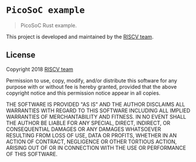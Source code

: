 # `PicoSoC example`

> PicoSoC Rust example.

This project is developed and maintained by the [RISCV team][team].

## License

Copyright 2018 [RISCV team][team]

Permission to use, copy, modify, and/or distribute this software for any purpose
with or without fee is hereby granted, provided that the above copyright notice
and this permission notice appear in all copies.

THE SOFTWARE IS PROVIDED "AS IS" AND THE AUTHOR DISCLAIMS ALL WARRANTIES WITH
REGARD TO THIS SOFTWARE INCLUDING ALL IMPLIED WARRANTIES OF MERCHANTABILITY AND
FITNESS. IN NO EVENT SHALL THE AUTHOR BE LIABLE FOR ANY SPECIAL, DIRECT,
INDIRECT, OR CONSEQUENTIAL DAMAGES OR ANY DAMAGES WHATSOEVER RESULTING FROM LOSS
OF USE, DATA OR PROFITS, WHETHER IN AN ACTION OF CONTRACT, NEGLIGENCE OR OTHER
TORTIOUS ACTION, ARISING OUT OF OR IN CONNECTION WITH THE USE OR PERFORMANCE OF
THIS SOFTWARE.

[team]: https://github.com/rust-embedded/wg#the-riscv-team
